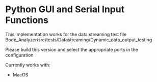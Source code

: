 # Python GUI and Serial Input Functions

This implementation works for the data streaming test file Bode_Analyzer/src/tests/Datastreaming/Dynamic_data_output_testing

Please build this version and select the appropriate ports in the configuration 

Currently works with:
+ MacOS